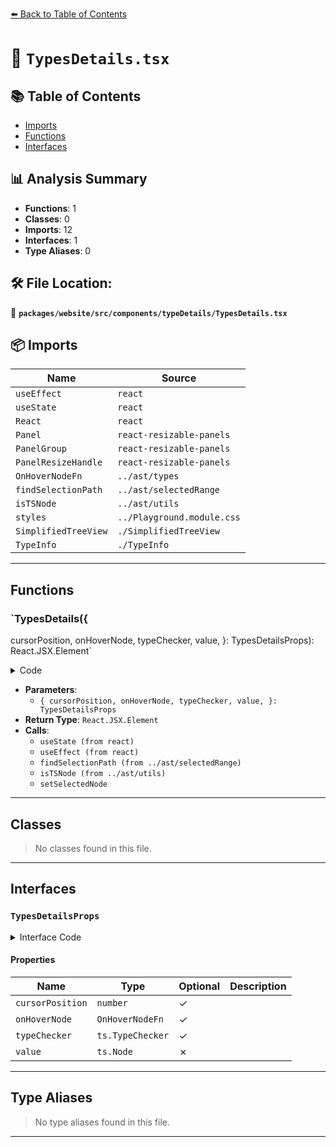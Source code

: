 [⬅️ Back to Table of Contents](../../../../../index.md)

# 📄 `TypesDetails.tsx`

## 📚 Table of Contents

- [Imports](#imports)
- [Functions](#functions)
- [Interfaces](#interfaces)

## 📊 Analysis Summary

- **Functions**: 1
- **Classes**: 0
- **Imports**: 12
- **Interfaces**: 1
- **Type Aliases**: 0

## 🛠️ File Location:
📂 **`packages/website/src/components/typeDetails/TypesDetails.tsx`**

## 📦 Imports

| Name | Source |
|------|--------|
| `useEffect` | `react` |
| `useState` | `react` |
| `React` | `react` |
| `Panel` | `react-resizable-panels` |
| `PanelGroup` | `react-resizable-panels` |
| `PanelResizeHandle` | `react-resizable-panels` |
| `OnHoverNodeFn` | `../ast/types` |
| `findSelectionPath` | `../ast/selectedRange` |
| `isTSNode` | `../ast/utils` |
| `styles` | `../Playground.module.css` |
| `SimplifiedTreeView` | `./SimplifiedTreeView` |
| `TypeInfo` | `./TypeInfo` |


---

## Functions

### `TypesDetails({
  cursorPosition,
  onHoverNode,
  typeChecker,
  value,
}: TypesDetailsProps): React.JSX.Element`

<details><summary>Code</summary>

```ts
export function TypesDetails({
  cursorPosition,
  onHoverNode,
  typeChecker,
  value,
}: TypesDetailsProps): React.JSX.Element {
  const [selectedNode, setSelectedNode] = useState<ts.Node>(value);

  useEffect(() => {
    if (cursorPosition) {
      const item = findSelectionPath(value, cursorPosition);
      if (item.node && isTSNode(item.node)) {
        setSelectedNode(item.node);
      }
    }
  }, [cursorPosition, value]);

  return (
    <PanelGroup autoSaveId="playground-types" direction="horizontal">
      <Panel
        className={styles.PanelColumn}
        collapsible={true}
        defaultSize={35}
        id="simplifiedTree"
      >
        <div className={styles.playgroundInfoContainer}>
          <SimplifiedTreeView
            onHoverNode={onHoverNode}
            onSelect={setSelectedNode}
            selectedNode={selectedNode}
            value={value}
          />
        </div>
      </Panel>
      <PanelResizeHandle className={styles.PanelResizeHandle} />
      <Panel className={styles.PanelColumn} collapsible={true} id="typeInfo">
        <div className={styles.playgroundInfoContainer}>
          <TypeInfo
            onHoverNode={onHoverNode}
            typeChecker={typeChecker}
            value={selectedNode}
          />
        </div>
      </Panel>
    </PanelGroup>
  );
}
```
</details>

- **Parameters**:
  - `{
  cursorPosition,
  onHoverNode,
  typeChecker,
  value,
}: TypesDetailsProps`
- **Return Type**: `React.JSX.Element`
- **Calls**:
  - `useState (from react)`
  - `useEffect (from react)`
  - `findSelectionPath (from ../ast/selectedRange)`
  - `isTSNode (from ../ast/utils)`
  - `setSelectedNode`

---

## Classes

> No classes found in this file.


---

## Interfaces

### `TypesDetailsProps`

<details><summary>Interface Code</summary>

```ts
export interface TypesDetailsProps {
  readonly cursorPosition?: number;
  readonly onHoverNode?: OnHoverNodeFn;
  readonly typeChecker?: ts.TypeChecker;
  readonly value: ts.Node;
}
```
</details>

#### Properties

| Name | Type | Optional | Description |
|------|------|----------|-------------|
| `cursorPosition` | `number` | ✓ |  |
| `onHoverNode` | `OnHoverNodeFn` | ✓ |  |
| `typeChecker` | `ts.TypeChecker` | ✓ |  |
| `value` | `ts.Node` | ✗ |  |


---

## Type Aliases

> No type aliases found in this file.


---